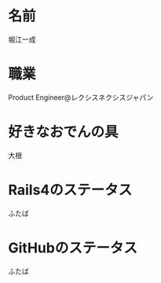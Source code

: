 # 名前
堀江一成

# 職業
Product Engineer@レクシスネクシスジャパン

# 好きなおでんの具
大根

# Rails4のステータス
ふたば

# GitHubのステータス
ふたば
